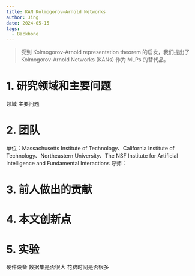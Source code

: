 ```yaml
---
title: KAN Kolmogorov–Arnold Networks
author: Jing
date: 2024-05-15
tags:
  - Backbone
---
```

> 受到 Kolmogorov-Arnold representation theorem 的启发，我们提出了 Kolmogorov-Arnold  Networks (KANs) 作为 MLPs 的替代品。   
# 1. 研究领域和主要问题
领域
主要问题
# 2. 团队
单位：Massachusetts Institute of Technology、California Institute of Technology、Northeastern University、The NSF Institute for Artificial Intelligence and Fundamental Interactions
导师：

# 3. 前人做出的贡献

# 4. 本文创新点


# 5. 实验
硬件设备
数据集是否很大
花费时间是否很多